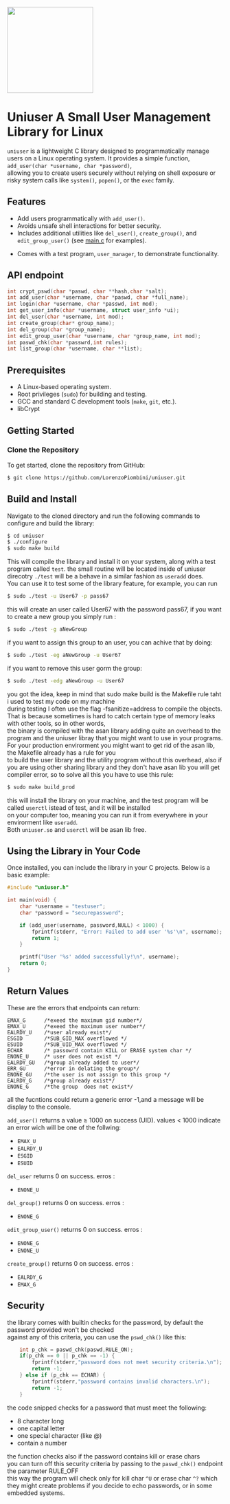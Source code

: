 <p>
  <img src="./logo.png" width="200">
</p>

# Uniuser A Small User Management Library for Linux

`uniuser` is a lightweight C library designed to programmatically manage users on a Linux operating system. It provides a simple function, `add_user(char *username, char *password)`,  
allowing you to create users securely without relying on shell exposure or risky system calls like `system()`, `popen()`, or the `exec` family.

## Features
- Add users programmatically with `add_user()`.
- Avoids unsafe shell interactions for better security.
- Includes additional utilities like `del_user()`, `create_group()`, and `edit_group_user()` (see [main.c] for examples).

[main.c]: src/main.c 
- Comes with a test program, `user_manager`, to demonstrate functionality.


## API endpoint

```c
int crypt_pswd(char *paswd, char **hash,char *salt);
int add_user(char *username, char *paswd, char *full_name);
int login(char *username, char *passwd, int mod);
int get_user_info(char *username, struct user_info *ui); 
int del_user(char *username, int mod);
int create_group(char* group_name);
int del_group(char *group_name);
int edit_group_user(char *username, char *group_name, int mod);
int paswd_chk(char *passwrd,int rules);
int list_group(char *username, char **list);
```

## Prerequisites
- A Linux-based operating system.
- Root privileges (`sudo`) for building and testing.
- GCC and standard C development tools (`make`, `git`, etc.).
- libCrypt

## Getting Started

### Clone the Repository
To get started, clone the repository from GitHub:

```bash
$ git clone https://github.com/LorenzoPiombini/uniuser.git
```


## Build and Install

Navigate to the cloned directory and run the following commands to configure and build the library:

```bash
$ cd uniuser
$ ./configure
$ sudo make build
```

This will compile the library and install it on your system, along with a test program called `test`.
the small routine will be located inside of uniuser direcotry `./test` will be a behave in a similar fashion as `useradd` does.   
You can use it to test some of the library feature, for example, you can run 

```bash
$ sudo ./test -u User67 -p pass67
```

this will create an user called User67 with the password pass67, if you want to create a new group you
simply run :

```bash
$ sudo ./test -g aNewGroup 
```

if you want to assign this group to an user, you can achive that by doing:

```bash
$ sudo ./test -eg aNewGroup -u User67
```

if you want to remove this user gorm the group:

```bash
$ sudo ./test -edg aNewGroup -u User67 
```

you got the idea, keep in mind that sudo make build is the Makefile rule taht i used to test my code on my machine  
during testing I often use the flag -fsanitize=address to compile the objects.   
That is because sometimes is hard to catch certain type of memory leaks with other tools, so in other words,  
the binary is compiled with the asan library adding quite an overhead to the program and the uniuser libray that you might want to use in your programs.  
For your production envirorment you might want to get rid of the asan lib, the Makefile already has a rule for you  
to build the user library and the utility program without this overhead, also if you are using other sharing library
and they don't have asan lib you will get compiler error, so to solve all this you have to use this rule:  

```bash
$ sudo make build_prod
```
this will install the library on your machine, and the test program will be called `userctl` istead of test, and it will be installed  
on your computer too, meaning you can run it from everywhere in your envirorment like `useradd`.  
Both `uniuser.so` and `userctl` will be asan lib free.
 
  
## Using the Library in Your Code

Once installed, you can include the library in your C projects. Below is a basic example:

```c    
#include "uniuser.h"

int main(void) {
    char *username = "testuser";
    char *password = "securepassword";

    if (add_user(username, password,NULL) < 1000) {
        fprintf(stderr, "Error: Failed to add user '%s'\n", username);
        return 1;
    }

    printf("User '%s' added successfully!\n", username);
    return 0;
}
```

## Return Values

These are the errors that endpoints can return:
```plain text
EMAX_G      /*exeed the maximum gid number*/ 
EMAX_U      /*exeed the maximum user number*/
EALRDY_U    /*user already exist*/
ESGID       /*SUB_GID_MAX overflowed */
ESUID       /*SUB_UID_MAX overflowed */
ECHAR       /* passowrd contain KILL or ERASE system char */
ENONE_U     /* user does not exist */
EALRDY_GU   /*group already added to user*/
ERR_GU      /*error in delating the group*/
ENONE_GU    /*the user is not assign to this group */
EALRDY_G    /*group already exist*/
ENONE_G     /*the group  does not exist*/
```

all the fucntions could return a generic error -1,and a message will be display to the console.

`add_user()` returns a value ≥ 1000 on success (UID).
values < 1000 indicate an error wich will be one of the follwing:
- `EMAX_U`
- `EALRDY_U`
- `ESGID`
- `ESUID`


`del_user` returns 0 on success.
erros :
- `ENONE_U`

`del_group()` returns 0 on success.
erros :
- `ENONE_G`

`edit_group_user()` returns 0 on success.
erros :
- `ENONE_G`
- `ENONE_U`

`create_group()` returns 0 on success.
erros :
- `EALRDY_G`
- `EMAX_G`

## Security

the library comes with builtin checks for the password, by default the password provided won't be checked  
against any of this criteria, you can use the `pswd_chk()` like this: 

```c
	int p_chk = paswd_chk(paswd,RULE_ON);
	if(p_chk == 0 || p_chk == -1) {
		fprintf(stderr,"password does not meet security criteria.\n");
		return -1;	
	} else if (p_chk == ECHAR) {
		fprintf(stderr,"password contains invalid characters.\n");
		return -1;
	}

```

the code snipped checks for a password that must meet the following:   
- 8 character long
- one capital letter
- one special character (like @)
- contain a number

the function checks also if the password contains kill or erase chars  
you can turn off this security criteria by passing to the `paswd_chk()` endpoint the parameter RULE_OFF  
this way the program will check only for kill char `^U` or erase char `^?` which they might create problems if you
decide to echo passwords, or in some embedded systems.  


